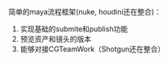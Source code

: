 简单的maya流程框架(nuke, houdini还在整合)：
1. 实现基础的submite和publish功能
2. 预览资产和镜头的版本
3. 能够对接CGTeamWork（Shotgun还在整合）
